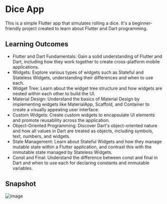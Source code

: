 # Dice App
This is a simple Flutter app that simulates rolling a dice. It's a beginner-friendly project created to learn about Flutter and Dart programming.


## Learning Outcomes
- Flutter and Dart Fundamentals: Gain a solid understanding of Flutter and Dart, including how they work together to create cross-platform mobile applications.
- Widgets: Explore various types of widgets such as Stateful and Stateless Widgets, understanding their differences and when to use each.
- Widget Tree: Learn about the widget tree structure and how widgets are nested within each other to build the UI.
- Material Design: Understand the basics of Material Design by implementing widgets like MaterialApp, Scaffold, and Container to create a visually appealing user interface.
- Custom Widgets: Create custom widgets to encapsulate UI elements and promote reusability across the application.
- Object-Oriented Programming: Discover Dart's object-oriented nature and how all values in Dart are treated as objects, including symbols, text, numbers, and widgets.
- State Management: Learn about Stateful Widgets and how they manage mutable state within a Flutter application, and contrast this with the immutable state managed by Stateless Widgets.
- Const and Final: Understand the difference between const and final in Dart and when to use each for declaring constants and immutable variables.



## Snapshot
![image](https://github.com/H4hmad/Learning-Flutter/assets/140472428/1820840d-b63f-47c4-922b-4ddf06349349)
